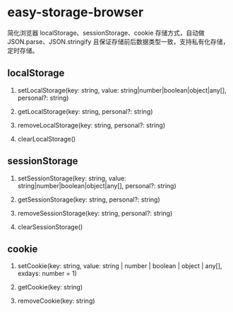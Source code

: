 # easy-storage-browser
简化浏览器 localStorage、sessionStorage、cookie 存储方式，自动做 JSON.parse、JSON.stringify 且保证存储前后数据类型一致，支持私有化存储，定时存储。

## localStorage

1. setLocalStorage(key: string, value: string|number|boolean|object|any[], personal?: string)

2. getLocalStorage(key: string,  personal?: string)

3. removeLocalStorage(key: string,  personal?: string)

4. clearLocalStorage()

## sessionStorage

1. setSessionStorage(key: string, value: string|number|boolean|object|any[], personal?: string)

2. getSessionStorage(key: string,  personal?: string)

3. removeSessionStorage(key: string,  personal?: string)

4. clearSessionStorage()

## cookie

1. setCookie(key: string, value: string | number | boolean | object | any[], exdays: number = 1)

2. getCookie(key: string)

3. removeCookie(key: string)
